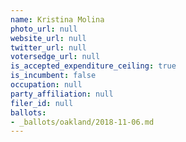 ```yaml
---
name: Kristina Molina
photo_url: null
website_url: null
twitter_url: null
votersedge_url: null
is_accepted_expenditure_ceiling: true
is_incumbent: false
occupation: null
party_affiliation: null
filer_id: null
ballots:
- _ballots/oakland/2018-11-06.md
---
```

